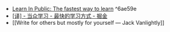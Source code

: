 - [Learn In Public: The fastest way to learn](https://www.instapaper.com/read/1525804876) ^6ae59e
- [[译] - 当众学习 - 最快的学习方式 - 掘金](https://juejin.cn/post/6855456536056037389)
- [[Write for others but mostly for yourself — Jack Vanlightly]]